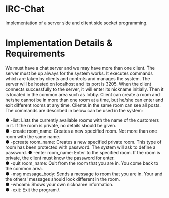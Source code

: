 # IRC-Chat
Implementation of a server side and client side socket programming.

# Implementation Details & Requirements
We must have a chat server and we may have more than one client. The server must be up always for the system works. It executes commands which are taken by clients and controls and manages the system. The server will be hosted on localhost and its port is 3205. When the client connects successfully to the server, it will enter its nickname initially. Then it is located in the common area such as lobby. Client can create a room and he/she cannot be in more than one room at a time, but he/she can enter and exit different rooms at any time. Clients in the same room can see all posts. The commands are described in below can be used in the system: 

● -list: Lists the currently available rooms with the name of the customers in it. If the room is private, no details should be given. \
● -create room_name: Creates a new specified room. Not more than one room with the same name.\
● -pcreate room_name: Creates a new specified private room. This type of room has been protected with password. The system will ask to define a password.
● -enter room_name: Enter to the specified room. If the room is private, the client must know the password for enter.\
● -quit room_name: Quit from the room that you are in. You come back to the common area.\
● -msg message_body: Sends a message to room that you are in. Your and the others' messages should look different in the room.\
● -whoami: Shows your own nickname information. \
● -exit: Exit the program.\
